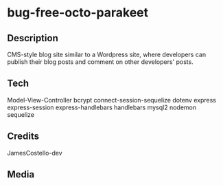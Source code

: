 # bug-free-octo-parakeet

## Description

CMS-style blog site similar to a Wordpress site, where developers can publish their blog posts and comment on other developers' posts.

## Tech

Model-View-Controller bcrypt connect-session-sequelize dotenv express express-session express-handlebars handlebars mysql2 nodemon sequelize

## Credits

JamesCostello-dev

## Media

